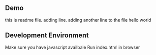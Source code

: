 ## Demo
this is readme file.
adding line.
adding another line to the file
hello world

## Development Environment 

Make sure you have javascript availbale 
Run index.html in browser
